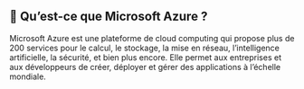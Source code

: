 🧠 Qu’est-ce que Microsoft Azure ?
------------------------------------
Microsoft Azure est une plateforme de cloud computing qui propose plus de 200 services pour le calcul, le stockage, la mise en réseau, l’intelligence artificielle, la sécurité, et bien plus encore. Elle permet aux entreprises et aux développeurs de créer, déployer et gérer des applications à l’échelle mondiale.
